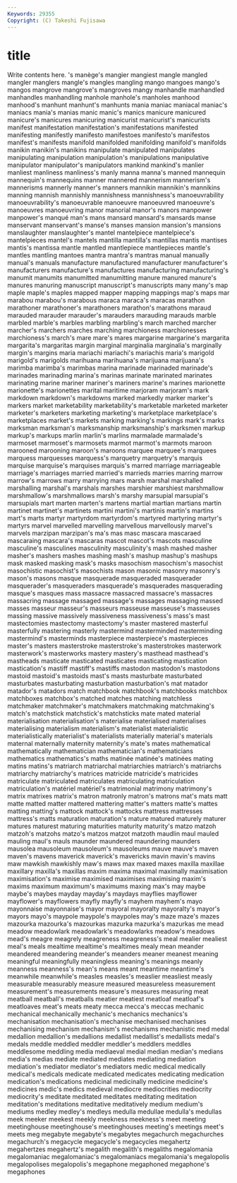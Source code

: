 ```yaml
---
Keywords: 29355 
Copyright: (C) Takeshi Fujisawa
---
```


# title

Write contents here.
's manège's mangier mangiest mangle mangled mangler manglers mangle's mangles
mangling mango mangoes mango's mangos mangrove mangrove's mangroves mangy manhandle
manhandled manhandles manhandling manhole manhole's manholes manhood manhood's manhunt manhunt's
manhunts mania maniac maniacal maniac's maniacs mania's manias manic manic's
manics manicure manicured manicure's manicures manicuring manicurist manicurist's manicurists manifest
manifestation manifestation's manifestations manifested manifesting manifestly manifesto manifestoes manifesto's manifestos
manifest's manifests manifold manifolded manifolding manifold's manifolds manikin manikin's manikins
manipulate manipulated manipulates manipulating manipulation manipulation's manipulations manipulative manipulator manipulator's
manipulators mankind mankind's manlier manliest manliness manliness's manly manna manna's
manned mannequin mannequin's mannequins manner mannered mannerism mannerism's mannerisms mannerly
manner's manners mannikin mannikin's mannikins manning mannish mannishly mannishness mannishness's
manoeuvrability manoeuvrability's manoeuvrable manoeuvre manoeuvred manoeuvre's manoeuvres manoeuvring manor manorial
manor's manors manpower manpower's manqué man's mans mansard mansard's mansards
manse manservant manservant's manse's manses mansion mansion's mansions manslaughter manslaughter's
mantel mantelpiece mantelpiece's mantelpieces mantel's mantels mantilla mantilla's mantillas mantis
mantises mantis's mantissa mantle mantled mantlepiece mantlepieces mantle's mantles mantling
mantoes mantra mantra's mantras manual manually manual's manuals manufacture manufactured
manufacturer manufacturer's manufacturers manufacture's manufactures manufacturing manufacturing's manumit manumits manumitted
manumitting manure manured manure's manures manuring manuscript manuscript's manuscripts many
many's map maple maple's maples mapped mapper mapping mappings map's
maps mar marabou marabou's marabous maraca maraca's maracas marathon marathoner
marathoner's marathoners marathon's marathons maraud marauded marauder marauder's marauders marauding
marauds marble marbled marble's marbles marbling marbling's march marched marcher
marcher's marchers marches marching marchioness marchionesses marchioness's march's mare mare's
mares margarine margarine's margarita margarita's margaritas margin marginal marginalia marginalia's
marginally margin's margins maria mariachi mariachi's mariachis maria's marigold marigold's
marigolds marihuana marihuana's marijuana marijuana's marimba marimba's marimbas marina marinade
marinaded marinade's marinades marinading marina's marinas marinate marinated marinates marinating
marine mariner mariner's mariners marine's marines marionette marionette's marionettes marital
maritime marjoram marjoram's mark markdown markdown's markdowns marked markedly marker
marker's markers market marketability marketability's marketable marketed marketer marketer's marketers
marketing marketing's marketplace marketplace's marketplaces market's markets marking marking's markings
mark's marks marksman marksman's marksmanship marksmanship's marksmen markup markup's markups
marlin marlin's marlins marmalade marmalade's marmoset marmoset's marmosets marmot marmot's
marmots maroon marooned marooning maroon's maroons marquee marquee's marquees marquess
marquesses marquess's marquetry marquetry's marquis marquise marquise's marquises marquis's marred
marriage marriageable marriage's marriages married married's marrieds marries marring marrow
marrow's marrows marry marrying mars marsh marshal marshalled marshalling marshal's
marshals marshes marshier marshiest marshmallow marshmallow's marshmallows marsh's marshy marsupial
marsupial's marsupials mart marten marten's martens martial martian martians martin
martinet martinet's martinets martini martini's martinis martin's martins mart's marts
martyr martyrdom martyrdom's martyred martyring martyr's martyrs marvel marvelled marvelling
marvellous marvellously marvel's marvels marzipan marzipan's ma's mas masc mascara
mascaraed mascaraing mascara's mascaras mascot mascot's mascots masculine masculine's masculines
masculinity masculinity's mash mashed masher masher's mashers mashes mashing mash's
mashup mashup's mashups mask masked masking mask's masks masochism masochism's
masochist masochistic masochist's masochists mason masonic masonry masonry's mason's masons
masque masquerade masqueraded masquerader masquerader's masqueraders masquerade's masquerades masquerading masque's
masques mass massacre massacred massacre's massacres massacring massage massaged massage's
massages massaging massed masses masseur masseur's masseurs masseuse masseuse's masseuses
massing massive massively massiveness massiveness's mass's mast mastectomies mastectomy mastectomy's
master mastered masterful masterfully mastering masterly mastermind masterminded masterminding mastermind's
masterminds masterpiece masterpiece's masterpieces master's masters masterstroke masterstroke's masterstrokes masterwork
masterwork's masterworks mastery mastery's masthead masthead's mastheads masticate masticated masticates
masticating mastication mastication's mastiff mastiff's mastiffs mastodon mastodon's mastodons mastoid
mastoid's mastoids mast's masts masturbate masturbated masturbates masturbating masturbation masturbation's
mat matador matador's matadors match matchbook matchbook's matchbooks matchbox matchboxes
matchbox's matched matches matching matchless matchmaker matchmaker's matchmakers matchmaking matchmaking's
match's matchstick matchstick's matchsticks mate mated material materialisation materialisation's materialise
materialised materialises materialising materialism materialism's materialist materialistic materialistically materialist's materialists
materially material's materials maternal maternally maternity maternity's mate's mates mathematical
mathematically mathematician mathematician's mathematicians mathematics mathematics's maths matinée matinée's matinées
mating matins matins's matriarch matriarchal matriarchies matriarch's matriarchs matriarchy matriarchy's
matrices matricide matricide's matricides matriculate matriculated matriculates matriculating matriculation matriculation's
matériel matériel's matrimonial matrimony matrimony's matrix matrixes matrix's matron matronly
matron's matrons mat's mats matt matte matted matter mattered mattering
matter's matters matte's mattes matting matting's mattock mattock's mattocks mattress
mattresses mattress's matts maturation maturation's mature matured maturely maturer matures
maturest maturing maturities maturity maturity's matzo matzoh matzoh's matzohs matzo's
matzos matzot matzoth maudlin maul mauled mauling maul's mauls maunder
maundered maundering maunders mausolea mausoleum mausoleum's mausoleums mauve mauve's maven
maven's mavens maverick maverick's mavericks mavin mavin's mavins maw mawkish
mawkishly maw's maws max maxed maxes maxilla maxillae maxillary maxilla's
maxillas maxim maxima maximal maximally maximisation maximisation's maximise maximised maximises
maximising maxim's maxims maximum maximum's maximums maxing max's may maybe
maybe's maybes mayday mayday's maydays mayflies mayflower mayflower's mayflowers mayfly
mayfly's mayhem mayhem's mayo mayonnaise mayonnaise's mayor mayoral mayoralty mayoralty's
mayor's mayors mayo's maypole maypole's maypoles may's maze maze's mazes
mazourka mazourka's mazourkas mazurka mazurka's mazurkas me mead meadow meadowlark
meadowlark's meadowlarks meadow's meadows mead's meagre meagrely meagreness meagreness's meal
mealier mealiest meal's meals mealtime mealtime's mealtimes mealy mean meander
meandered meandering meander's meanders meaner meanest meaning meaningful meaningfully meaningless
meaning's meanings meanly meanness meanness's mean's means meant meantime meantime's
meanwhile meanwhile's measles measles's measlier measliest measly measurable measurably measure
measured measureless measurement measurement's measurements measure's measures measuring meat meatball
meatball's meatballs meatier meatiest meatloaf meatloaf's meatloaves meat's meats meaty
mecca mecca's meccas mechanic mechanical mechanically mechanic's mechanics mechanics's mechanisation
mechanisation's mechanise mechanised mechanises mechanising mechanism mechanism's mechanisms mechanistic med
medal medallion medallion's medallions medallist medallist's medallists medal's medals meddle
meddled meddler meddler's meddlers meddles meddlesome meddling media mediaeval medial
median median's medians media's medias mediate mediated mediates mediating mediation
mediation's mediator mediator's mediators medic medical medically medical's medicals medicate
medicated medicates medicating medication medication's medications medicinal medicinally medicine medicine's
medicines medic's medics medieval mediocre mediocrities mediocrity mediocrity's meditate meditated
meditates meditating meditation meditation's meditations meditative meditatively medium medium's mediums
medley medley's medleys medulla medullae medulla's medullas meek meeker meekest
meekly meekness meekness's meet meeting meetinghouse meetinghouse's meetinghouses meeting's meetings
meet's meets meg megabyte megabyte's megabytes megachurch megachurches megachurch's megacycle
megacycle's megacycles megahertz megahertzes megahertz's megalith megalith's megaliths megalomania megalomaniac
megalomaniac's megalomaniacs megalomania's megalopolis megalopolises megalopolis's megaphone megaphoned megaphone's megaphones
